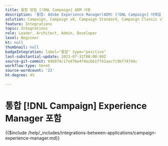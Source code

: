 ```yaml
---
title: 통합 방법 [!DNL Campaign] AEM 사용
description: '통합: Adobe Experience Manager(AEM) [!DNL Campaign] 이메일 캠페인을 만들고 관리합니다.'
solution: Campaign, Campaign v8, Campaign Standard, Campaign Classic v7, Experience Manager, Experience Manager Forms
feature: Integrations
topic: Integrations
role: Leader, Architect, Admin, Developer
level: Beginner
kt: null
thumbnail: null
badgeIntegration: label="통합" type="positive"
last-substantial-update: 2023-07-31T00:00:00Z
source-git-commit: 94b074c17e976e4f4acbb1ff41aacfc9bf74744c
workflow-type: tm+mt
source-wordcount: '22'
ht-degree: 4%

---
```



# 통합 [!DNL Campaign] Experience Manager 포함

{{$include /help/_includes/integrations-between-applications/campaign-experience-manager.md}}
